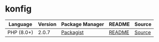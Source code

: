 # konfig

|Language|Version|Package Manager|README|Source|
|-|-|-|-|-|
|PHP (8.0+)|2.0.7|[Packagist](https://packagist.org/packages/konfig/snaptrade-php-sdk#2.0.7)|[README](https://github.com/passiv/snaptrade-php-sdk#readme)|[Source](https://github.com/passiv/snaptrade-php-sdk)|